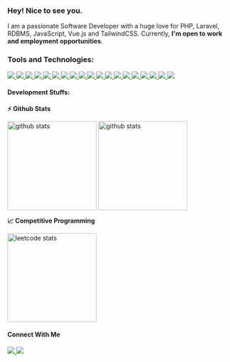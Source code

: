 ### Hey! Nice to see you.

I am a passionate Software Developer with a huge love for PHP, Laravel, RDBMS, JavaScript, Vue.js and TailwindCSS. Currently, **I'm open to work and employment opportunities**.

### Tools and Technologies:

<p>
    <a title="C" href="https://en.wikipedia.org/wiki/C_(programming_language)">
        <img src="https://img.shields.io/badge/C-00599C?style=flat-square&logo=c&logoColor=white"/>
    </a>
    <a title="C++" href="https://en.wikipedia.org/wiki/C%2B%2B">
        <img src="https://img.shields.io/badge/C++-00599C?style=flat-square&logo=c%2B%2B&logoColor=white"/>
    </a>
   <a title="JAVA" href="https://www.java.com/en/">
       <img src="https://img.shields.io/badge/JAVA-%23ED8B00.svg?&style=flat-square&logo=java&logoColor=white"/>
   </a>
   <a title="Python" href="https://www.python.org/">
       <img src="https://img.shields.io/badge/Python-14354C?style=flat-square&logo=python&logoColor=white"/>
   </a>
   <a title="JavaScript" href="https://www.javascript.com/">
       <img src="https://img.shields.io/badge/JavaScript%20-%23323330.svg?&style=flat-square&logo=javascript&logoColor=%23F7DF1E"/>
   </a>
   <a title="PHP" href="https://www.php.net/">
       <img src="https://img.shields.io/badge/PHP-%23777BB4.svg?&style=flat-square&logo=php&logoColor=white"/>
   </a>
   <a title="Vue.JS" href="https://vuejs.org/">
       <img src="https://img.shields.io/badge/VueJs%20-%2335495e.svg?&style=flat-square&logo=vue.js&logoColor=%234FC08D"/>
   </a>
   <a title="Inertia.js" href="https://inertiajs.com">
       <img src="https://img.shields.io/badge/Inertia.js%20-%23FF6600.svg?&style=flat-square&logo=inertia.js&logoColor=white"/>
   </a>
   <a title="Laravel" href="https://www.laravel.com/">
       <img src="https://img.shields.io/badge/Laravel%20-%23FF2D20.svg?&style=flat-square&logo=laravel&logoColor=white"/>
   </a>
   <a title="HTML5" href="https://www.w3schools.com/html/default.asp">
       <img src="https://img.shields.io/badge/HTML5%20-%23E34F26.svg?&style=flat-square&logo=html5&logoColor=white"/>
   </a>
   <a title="CSS3" href="https://www.w3schools.com/css/default.asp">
       <img src="https://img.shields.io/badge/CSS3%20-%231572B6.svg?&style=flat-square&logo=css3&logoColor=white"/>
   </a>
   <a title="Tailwind CSS" href="https://tailwindcss.com/">
       <img src="https://img.shields.io/badge/TailwindCSS%20-%2338B2AC.svg?&style=flat-square&logo=tailwind-css&logoColor=white"/>
   </a>
   <a title="Bootstrap" href="https://getbootstrap.com/">
       <img src="https://img.shields.io/badge/Bootstrap%20-%23563D7C.svg?&style=flat-square&logo=bootstrap&logoColor=white"/>
   </a>
   <a title="MySQL" href="https://www.mysql.com/">
       <img src="https://img.shields.io/badge/MySQL-005C84?style=flat-square&logo=mysql&logoColor=white"/>
   </a>
   <a title="SQLite" href="https://www.sqlite.org">
       <img src="https://img.shields.io/badge/SQLite-07405E?style=flat-square&logo=sqlite&logoColor=white"/>
   </a>
   <a title="Netlify" href="https://www.netlify.com/">
       <img src="https://img.shields.io/badge/-Netlify-%2300C7B7?style=flat-square&logo=netlify&logoColor=ffffff"/>
   </a>
   <a title="VsCode" href="https://code.visualstudio.com/">
       <img src="https://img.shields.io/badge/-VSCode-%23007ACC?style=flat-square&logo=visual-studio-code"/>
   </a>
   <a title="PhpStorm" href="https://www.jetbrains.com/phpstorm/">
       <img src="https://img.shields.io/badge/-PhpStorm-%239250f5?style=flat-square&logo=phpstorm"/>
   </a>
   <a title="Postman" href="https://www.postman.com">
       <img src="https://img.shields.io/badge/Postman-FF6C37?style=flat-square&logo=postman&logoColor=white"/>  
   </a>
</p>

#### Development Stuffs:

<b>⚡ Github Stats</b>

<p>
  <img title="github stats" height=200 align="center" src="https://github-readme-stats.vercel.app/api?username=chandan-ojha&card_width=330&theme=radical">
  <img title="github stats" height=200 align="center" src="https://github-readme-stats.vercel.app/api/top-langs?username=chandan-ojha&layout=compact&langs_count=8&card_width=330&theme=radical">
</p>

<b>&#128200; Competitive Programming</b>

<p float="left">
    <img title="leetcode stats" height=200 align="center" src="https://leetcard.jacoblin.cool/chandan_swe?theme=light,unicorn" />
    <!-- <img title="codeforces stats" height=200 align="center" src="https://raw.githubusercontent.com/chandanojha619/cf-stats/main/output/light_card.svg" /> -->
</p>

#### Connect With Me

<p>
    <a title="LinkedIn" href="https://www.linkedin.com/in/imchandan-ojha">
        <img src="https://img.shields.io/badge/-Chandan-%230e76a8?style=flat-square&logo=Linkedin&logoColor=ffffff"/>
    </a>
    <a title="Twitter" href="https://twitter.com/imchandan_ojha">
        <img src="https://img.shields.io/badge/-Chandan-%2300acee?style=flat-square&logo=twitter&logoColor=ffffff"/>
    </a>
</p>
